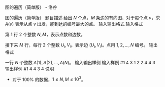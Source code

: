 



图的遍历（简单版） - 洛谷














图的遍历（简单版）
题目描述
给出 $N$ 个点，$M$ 条边的有向图，对于每个点 $v$，求 $A(v)$ 表示从点 $v$ 出发，能到达的编号最大的点。
输入输出格式
输入格式

第 $1$ 行 $2$ 个整数 $N,M$，表示点数和边数。

接下来 $M$ 行，每行 $2$ 个整数 $U_i,V_i$，表示边 $(U_i,V_i)$。点用 $1,2,\dots,N$ 编号。
输出格式

一行 $N$ 个整数 $A(1),A(2),\dots,A(N)$。
输入输出样例
输入样例 #1
4 3
1 2
2 4
4 3
输出样例 #1
4 4 3 4
说明
- 对于 $100\%$ 的数据，$1 \leq N,M \leq 10^3$。






